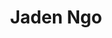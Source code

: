 ---
title: "Jaden Ngo"
position: Public Relations Minister
quote: >
    "I am a third year pursuing a major in computer science and engineering. When I joined EWB I was looking to apply the engineering concepts I learned in the classroom in a real, impactful way. During my three years with this club I got not only that, but met an incredible community that has made my college experience all the more special."
year: 2021
image: /img/officers/2021/jaden.jpeg
order: 5

draft: false
---